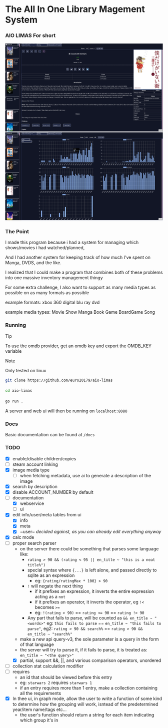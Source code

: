 # The **A**ll **I**n **O**ne **Li**brary **Ma**gement **S**ystem

### AIO LIMAS For short

![entries](./readme-assets/entries.png)
![graph](./readme-assets/graph.png)

### The Point

I made this program because i had a system for managing which shows/movies i had watched/planned,

And I had another system for keeping track of how much I've spent on Manga, DVDS, and the like.

I realized that I could make a program that combines both of these problems into one massive
inventory management thingy

For some extra challenge, I also want to support as many media types as possible on as many
formats as possible

example formats:
xbox 360
digital
blu ray
dvd

example media types:
Movie
Show
Manga
Book
Game
BoardGame
Song

### Running

> [!TIP]
To use the omdb provider, get an omdb key and export the OMDB_KEY variable


> [!NOTE]
Only tested on linux

```bash
git clone https://github.com/euro20179/aio-limas

cd aio-limas

go run .
```

A server and web ui will then be running on `localhost:8080`


### Docs
Basic documentation can be found at `/docs`

### TODO

- [x] enable/disable children/copies
- [ ] steam account linking
- [x] image media type
    - [ ] when fetching metadata, use ai to generate a description of the image
- [x] search by description
- [x] disable ACCOUNT_NUMBER by default
- [ ] documentation
    - [x] webservice
    - [ ] ui
- [x] edit info/user/meta tables from ui
    - [x] info
    - [x] meta
    - [x] ~user~ *decided against, as you can already edit everything anyway*
- [x] calc mode
- [ ] proper search parser
    - on the server there could be something that parses some language like:
        - `rating > 90 && (rating < 95 || en_title ~ "this is a neat title%")`
        - special syntax where `{...}` is left alone, and passed directly to sqlite as an expression
            - eg: `{rating/ratingMax * 100} > 90`
        - `!` will negate the next thing
            - if it prefixes an expression, it inverts the entire expression acting as a `not`
            - if it prefixes an operator, it inverts the operator, eg `!<` becomes `>=`
            - eg: `!(rating > 90)` == `rating <= 90` == `rating !> 90`
        - Any part that fails to parse, will be counted as `&& en_title ~ "<words>"`
            eg: `this fails to parse` == `en_title ~ "this fails to parse"`,
            eg2: `rating > 90 && search%` == `rating > 90 && en_title ~ "search%"`
    - make a new api query-v3, the sole parameter is a query in the form of that language
    - the server will try to parse it, if it fails to parse, it is treated as:
    `en_title ~ "<the query>"`
    - [x] partial, support &&, ||, and various comparison operators, unordered
- [ ] collection stat calculation modifier
- [ ] requires
     - an id that should be viewed before this entry
     - eg: `starwars 2` requires `starwars 1`
     - if an entry requires more than 1 entry, make a collection containing all the requirements
- [x] In thee ui, in graph mode, allow the user to write a function of some kind to determine how the grouping will work, isntead of the predetermined year/item name/tags etc...
    - the user's function should return a string for each item indicating which group it's in
